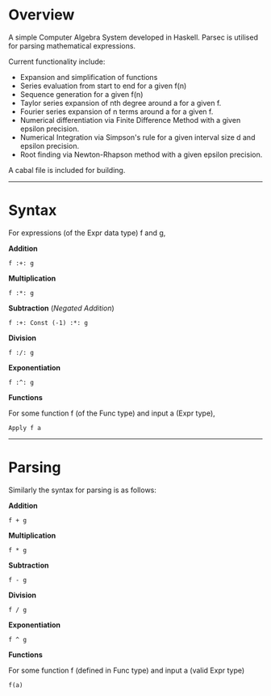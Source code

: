 # Overview
A simple Computer Algebra System developed in Haskell.
Parsec is utilised for parsing mathematical expressions.

Current functionality include:
- Expansion and simplification of functions
- Series evaluation from start to end for a given f(n)
- Sequence generation for a given f(n)
- Taylor series expansion of nth degree around a for a given f.
- Fourier series expansion of n terms around a for a given f.
- Numerical differentiation via Finite Difference Method with a given epsilon precision.
- Numerical Integration via Simpson's rule for a given interval size d and epsilon precision.
- Root finding via Newton-Rhapson method with a given epsilon precision.

A cabal file is included for building.
- - - -
# Syntax
For expressions (of the Expr data type) f and g, 

**Addition**
```
f :+: g
```
**Multiplication**
```
f :*: g
```
**Subtraction**
(*Negated Addition*)
```
f :+: Const (-1) :*: g
```
**Division**
```
f :/: g
```
**Exponentiation**
```
f :^: g
```
**Functions**

For some function f (of the Func type) and input a (Expr type),
```
Apply f a
```
- - - -
# Parsing
Similarly the syntax for parsing is as follows:

**Addition**
```
f + g
```
**Multiplication**
```
f * g
```
**Subtraction**
```
f - g
```
**Division**
```
f / g
```
**Exponentiation**
```
f ^ g
```
**Functions**

For some function f (defined in Func type) and input a (valid Expr type)
```
f(a)
```
